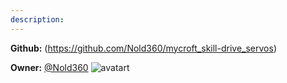 ```yaml
---
description: 
---
```



**Github:** (https://github.com/Nold360/mycroft_skill-drive_servos)

**Owner:** [@Nold360](https://github.com/Nold360) ![avatart](https://avatars0.githubusercontent.com/u/1445753?v=4)

